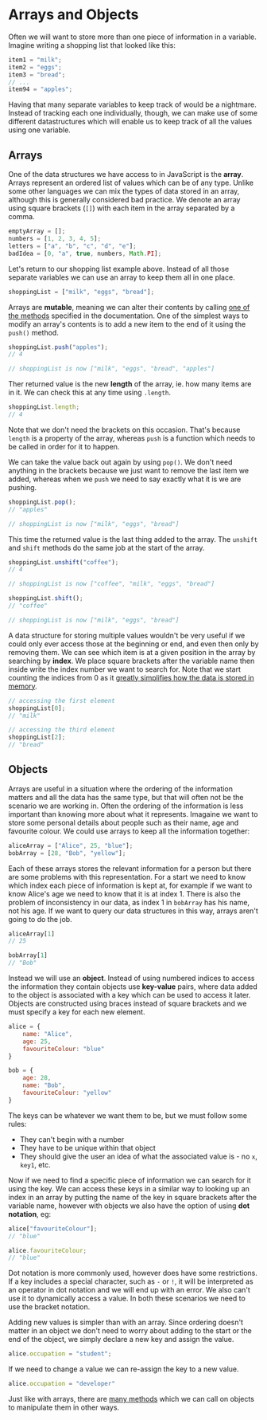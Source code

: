 # Arrays and Objects

Often we will want to store more than one piece of information in a variable. Imagine writing a shopping list that looked like this:

```js
item1 = "milk";
item2 = "eggs";
item3 = "bread";
// ...
item94 = "apples";
```

Having that many separate variables to keep track of would be a nightmare. Instead of tracking each one individually, though, we can make use of some different datastructures which will enable us to keep track of all the values using one variable.

## Arrays

One of the data structures we have access to in JavaScript is the **array**. Arrays represent an ordered list of values which can be of any type. Unlike some other languages we can mix the types of data stored in an array, although this is generally considered bad practice. We denote an array using square brackets (`[]`) with each item in the array separated by a comma.

```js
emptyArray = [];
numbers = [1, 2, 3, 4, 5];
letters = ["a", "b", "c", "d", "e"];
badIdea = [0, "a", true, numbers, Math.PI];
```

Let's return to our shopping list example above. Instead of all those separate variables we can use an array to keep them all in one place.

```js
shoppingList = ["milk", "eggs", "bread"];
```

Arrays are **mutable**, meaning we can alter their contents by calling [one of the methods](https://developer.mozilla.org/en-US/docs/Web/JavaScript/Reference/Global_Objects/Array) specified in the documentation. One of the simplest ways to modify an array's contents is to add a new item to the end of it using the `push()` method.

```js
shoppingList.push("apples");
// 4

// shoppingList is now ["milk", "eggs", "bread", "apples"]
```

Ther returned value is the new **length** of the array, ie. how many items are in it. We can check this at any time using `.length`.

```js
shoppingList.length;
// 4
```

Note that we don't need the brackets on this occasion. That's because `length` is a property of the array, whereas `push` is a function which needs to be called in order for it to happen. 

We can take the value back out again by using `pop()`. We don't need anything in the brackets because we just want to remove the last item we added, whereas when we `push` we need to say exactly what it is we are pushing.

```js
shoppingList.pop();
// "apples"

// shoppingList is now ["milk", "eggs", "bread"]
```

This time the returned value is the last thing added to the array. The `unshift` and `shift` methods do the same job at the start of the array.

```js
shoppingList.unshift("coffee");
// 4

// shoppingList is now ["coffee", "milk", "eggs", "bread"]

shoppingList.shift();
// "coffee"

// shoppingList is now ["milk", "eggs", "bread"]
```

A data structure for storing multiple values wouldn't be very useful if we could only ever access those at the beginning or end, and even then only by removing them. We can see which item is at a given position in the array by searching by **index**. We place square brackets after the variable name then inside write the index number we want to search for. Note that we start counting the indices from 0 as it [greatly simplifies how the data is stored in memory](https://www.howtogeek.com/149225/why-do-computers-count-from-zero/).

```js
// accessing the first element
shoppingList[0];
// "milk"

// accessing the third element
shoppingList[2];
// "bread"
```

## Objects

Arrays are useful in a situation where the ordering of the information matters and all the data has the same type, but that will often not be the scenario we are working in. Often the ordering of the information is less important than knowing more about what it represents. Imagaine we want to store some personal details about people such as their name, age and favourite colour. We could use arrays to keep all the information together:

```js
aliceArray = ["Alice", 25, "blue"];
bobArray = [28, "Bob", "yellow"];
```

Each of these arrays stores the relevant information for a person but there are some problems with this representation. For a start we need to know which index each piece of information is kept at, for example if we want to know Alice's age we need to know that it is at index 1. There is also the problem of inconsistency in our data, as index 1 in `bobArray` has his name, not his age. If we want to query our data structures in this way, arrays aren't going to do the job.

```js
aliceArray[1]
// 25

bobArray[1]
// "Bob"
```

Instead we will use an **object**. Instead of using numbered indices to access the information they contain objects use **key-value** pairs, where data added to the object is associated with a key which can be used to access it later. Objects are constructed using braces instead of square brackets and we must specify a key for each new element.

```js
alice = {
	name: "Alice",
	age: 25,
	favouriteColour: "blue"
}

bob = {
	age: 28,
	name: "Bob",
	favouriteColour: "yellow"
}
```

The keys can be whatever we want them to be, but we must follow some rules:

- They can't begin with a number
- They have to be unique within that object
- They should give the user an idea of what the associated value is - no `x`, `key1`, etc.

Now if we need to find a specific piece of information we can search for it using the key. We can access these keys in a similar way to looking up an index in an array by putting the name of the key in square brackets after the variable name, however with objects we also have the option of using **dot notation**, eg:

```js
alice["favouriteColour"];
// "blue"

alice.favouriteColour;
// "blue"
``` 

Dot notation is more commonly used, however does have some restrictions. If a key includes a special character, such as `-` or `!`, it will be interpreted as an operator in dot notation and we will end up with an error. We also can't use it to dynamically access a value. In both these scenarios we need to use the bracket notation.

Adding new values is simpler than with an array. Since ordering doesn't matter in an object we don't need to worry about adding to the start or the end of the object, we simply declare a new key and assign the value.

```js
alice.occupation = "student";
```

If we need to change a value we can re-assign the key to a new value.

```js
alice.occupation = "developer"
```

Just like with arrays, there are [many methods](https://developer.mozilla.org/en-US/docs/Web/JavaScript/Reference/Global_Objects/Object) which we can call on objects to manipulate them in other ways.